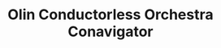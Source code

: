 ---
layout: experience
title: Olin Conductorless Orchestra Conavigator
short: oco
where: [Olin College, 'http://www.olin.edu']

dates: ['9/2/2013', '']

track: music
---